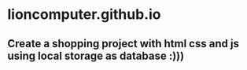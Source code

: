 # lioncomputer.github.io
## Create a shopping project with html css and js using local storage as database :)))
